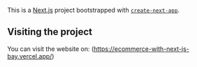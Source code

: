 This is a [Next.js](https://nextjs.org/) project bootstrapped with [`create-next-app`](https://github.com/vercel/next.js/tree/canary/packages/create-next-app).

## Visiting the project

You can visit the website on: 
(https://ecommerce-with-next-js-bay.vercel.app/)




